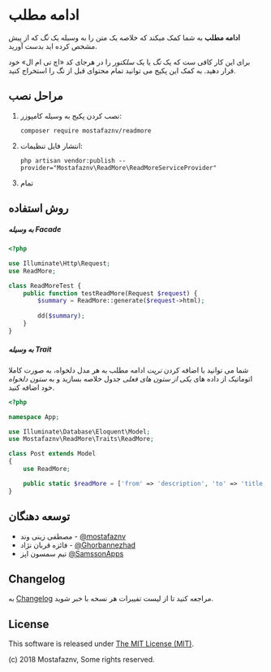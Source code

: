 # ادامه مطلب

**ادامه مطلب** به شما کمک میکند که خلاصه یک متن را به وسیله یک *تگ* که از پیش مشخص کرده اید بدست آورید.

برای این کار کافی ست که یک *تگ* یا یک *سلکتور* را در هرجای کد «اچ تی ام ال» خود قرار دهید. به کمک این پکیج می توانید تمام محتوای قبل از تگ را استخراج کنید.

## مراحل نصب

1. نصب کردن پکیج به وسیله کامپوزر:
    ```shell
    composer require mostafaznv/readmore
    ```

2. انتشار فایل تنظیمات:
    ```
    php artisan vendor:publish --provider="Mostafaznv\ReadMore\ReadMoreServiceProvider"
    ```

3. تمام


## روش استفاده

##### به وسیله Facade

```php
<?php

use Illuminate\Http\Request;
use ReadMore;

class ReadMoreTest {
    public function testReadMore(Request $request) {
        $summary = ReadMore::generate($request->html);
        
        dd($summary);
    }   
}
```


##### به وسیله Trait

شما می توانید با اضافه کردن *تریت* ادامه مطلب به هر مدل دلخواه، به صورت کاملا اتوماتیک از داده های *یکی از ستون های فعلی* جدول خلاصه بسازید و به *ستون دلخواه* خود اضافه کنید.

```php
<?php

namespace App;

use Illuminate\Database\Eloquent\Model;
use Mostafaznv\ReadMore\Traits\ReadMore;

class Post extends Model
{
    use ReadMore;

    public static $readMore = ['from' => 'description', 'to' => 'title'];
}

```


## توسعه دهنگان
- مصطفی زینی وند -  [@mostafaznv](https://github.com/mostafaznv)
- فائزه قربان نژاد - [@Ghorbannezhad](https://github.com/Ghorbannezhad)
- تیم سمسون اپز [@SamssonApps](https://github.com/SamssonApps)


## Changelog

به [Changelog](CHANGELOG.md) مراجعه کنید تا از لیست تفییرات هر نسخه با خبر شوید.

## License

This software is released under [The MIT License (MIT)](LICENSE).

(c) 2018 Mostafaznv, Some rights reserved.
